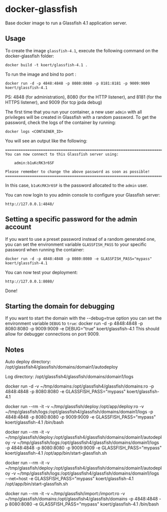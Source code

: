 docker-glassfish
================

Base docker image to run a Glassfish 4.1 application server.

Usage
-----

To create the image `glassfish-4.1`, execute the following command on the docker-glassfish folder:

	docker build -t koert/glassfish-4.1 .

To run the image and bind to port :

	docker run -d -p 4848:4848 -p 8080:8080 -p 8181:8181 -p 9009:9009 koert/glassfish-4.1

PS: 4848 (for administration), 8080 (for the HTTP listener), and 8181 (for the HTTPS listener), and 9009 (for tcp jpda debug)

The first time that you run your container, a new user `admin` with all privileges 
will be created in Glassfish with a random password. To get the password, check the logs
of the container by running:

	docker logs <CONTAINER_ID>

You will see an output like the following:

	========================================================================
	You can now connect to this Glassfish server using:

	    admin:b1uKcRK3r6SF

	Please remember to change the above password as soon as possible!
	========================================================================

In this case, `b1uKcRK3r6SF` is the password allocated to the `admin` user.

You can now login to you admin console to configure your Glassfish server:

	http://127.0.0.1:4848/


Setting a specific password for the admin account
-------------------------------------------------

If you want to use a preset password instead of a random generated one, you can
set the environment variable `GLASSFISH_PASS` to your specific password when running the container:

	docker run -d -p 4848:4848 -p 8080:8080 -e GLASSFISH_PASS="mypass" koert/glassfish-4.1

You can now test your deployment:

	http://127.0.0.1:8080/

Done!

Starting the domain for debugging
---------------------------------

If you want to start the domain with the --debug=true option you can
set the environment variable `DEBUG` to `true`:
	docker run -d -p 4848:4848 -p 8080:8080 -p 9009:9009 -e DEBUG="true" koert/glassfish-4.1
This should allow for debugger connections on port 9009.

Notes
-----
Auto deploy directory:
/opt/glassfish4/glassfish/domains/domain1/autodeploy

Log directory:
/opt/glassfish4/glassfish/domains/domain1/logs


docker run -d -v ~/tmp/domains:/opt/glassfish4/glassfish/domains:ro -p 4848:4848 -p 8080:8080 -e GLASSFISH_PASS="mypass" koert/glassfish-4.1

docker run --rm -it -v ~/tmp/glassfish/deploy:/opt/app/deploy:ro -v ~/tmp/glassfish/logs:/opt/glassfish4/glassfish/domains/domain1/logs -p 4848:4848 -p 8080:8080 -p 9009:9009 -e GLASSFISH_PASS="mypass" koert/glassfish-4.1 /bin/bash

docker run --rm -it -v ~/tmp/glassfish/deploy:/opt/glassfish4/glassfish/domains/domain1/autodeploy -v ~/tmp/glassfish/logs:/opt/glassfish4/glassfish/domains/domain1/logs -p 4848:4848 -p 8080:8080 -p 9009:9009 -e GLASSFISH_PASS="mypass" koert/glassfish-4.1 /opt/app/bin/start-glassfish.sh

docker run --rm -it -v ~/tmp/glassfish/deploy:/opt/glassfish4/glassfish/domains/domain1/autodeploy -v ~/tmp/glassfish/logs:/opt/glassfish4/glassfish/domains/domain1/logs --net=host -e GLASSFISH_PASS="mypass" koert/glassfish-4.1 /opt/app/bin/start-glassfish.sh

docker run --rm -it -v ~/tmp/glassfish/import:/import:ro -v ~/tmp/glassfish/domains:/opt/glassfish4/glassfish/domains -p 4848:4848 -p 8080:8080 -e GLASSFISH_PASS="mypass" koert/glassfish-4.1 /bin/bash



